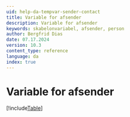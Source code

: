 ```yaml
---
uid: help-da-tempvar-sender-contact
title: Variable for afsender
description: Variable for afsender
keywords: skabelonvariabel, afsender, person
author: Bergfrid Dias
date: 07.17.2024
version: 10.3
content_type: reference
language: da
index: true
---
```


# Variable for afsender

[!include[Table](../../../../../common/includes/variable/table-sender-contact.md)]
